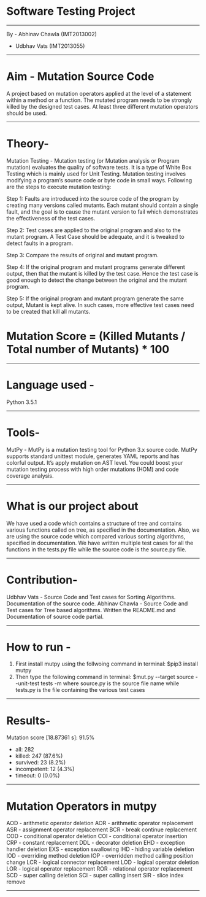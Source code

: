 # Software Testing Project

------------------------------------------

By - Abhinav Chawla (IMT2013002)
   - Udbhav Vats (IMT2013055)

------------------------------------------

# Aim - Mutation Source Code

A project based on mutation operators applied at the level of a statement within a method or a function. The mutated program needs to be strongly killed by the designed test cases. At least three different mutation operators should be used.

------------------------------------------
# Theory-

Mutation Testing - Mutation testing (or Mutation analysis or Program mutation) evaluates the quality of software tests. It is a type of White Box Testing which is mainly used for Unit Testing. Mutation testing involves modifying a program’s source code or byte code in small ways. Following are the steps to execute mutation testing:

Step 1: Faults are introduced into the source code of the program by creating many versions called mutants. Each mutant should contain a single fault, and the goal is to cause the mutant version to fail which demonstrates the effectiveness of the test cases.

Step 2: Test cases are applied to the original program and also to the mutant program. A Test Case should be adequate, and it is tweaked to detect faults in a program.

Step 3: Compare the results of original and mutant program.

Step 4: If the original program and mutant programs generate different output, then that the mutant is killed by the test case. Hence the test case is good enough to detect the change between the original and the mutant program.

Step 5: If the original program and mutant program generate the same output, Mutant is kept alive. In such cases, more effective test cases need to be created that kill all mutants.

# Mutation Score = (Killed Mutants / Total number of Mutants) * 100

------------------------------------------

# Language used -

Python 3.5.1

------------------------------------------

# Tools-

MutPy - MutPy is a mutation testing tool for Python 3.x source code. MutPy supports standard unittest module, generates YAML reports and has colorful output. It’s apply mutation on AST level. You could boost your mutation testing process with high order mutations (HOM) and code coverage analysis.

-------------------------------------------

# What is our project about

We have used a code which contains a structure of tree and contains various functions called on tree, as specified in the documentation. Also, we are using the source code which compared various sorting algorithms, specified in documentation. We have written multiple test cases for all the functions in the tests.py file while the source code is the source.py file.

-------------------------------------------

# Contribution-

Udbhav Vats - Source Code and Test cases for Sorting Algorithms. Documentation of the source code.
Abhinav Chawla - Source Code and Test cases for  Tree based algorithms. Written the README.md and Documentation of source code partial.

-------------------------------------------
# How to run -

1. First install mutpy using the follwoing command in terminal: $pip3 install mutpy
2. Then type the following command in terminal: $mut.py --target source --unit-test tests -m
    where source.py is the source file name while tests.py is the file containing the various test cases

--------------------------------------------

# Results-

Mutation score [18.87361 s]: 91.5%
   - all: 282
   - killed: 247 (87.6%)
   - survived: 23 (8.2%)
   - incompetent: 12 (4.3%)
   - timeout: 0 (0.0%)

------------------------------------------

# Mutation Operators in mutpy

AOD - arithmetic operator deletion
AOR - arithmetic operator replacement
ASR - assignment operator replacement
BCR - break continue replacement
COD - conditional operator deletion
COI - conditional operator insertion
CRP - constant replacement
DDL - decorator deletion
EHD - exception handler deletion
EXS - exception swallowing
IHD - hiding variable deletion
IOD - overriding method deletion
IOP - overridden method calling position change
LCR - logical connector replacement
LOD - logical operator deletion
LOR - logical operator replacement
ROR - relational operator replacement
SCD - super calling deletion
SCI - super calling insert
SIR - slice index remove

--------------------------------------------
